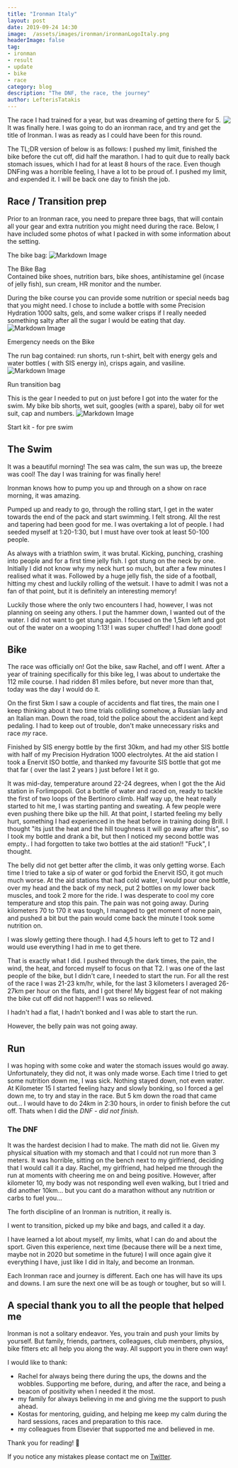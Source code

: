 ```yaml
---
title: "Ironman Italy"
layout: post
date: 2019-09-24 14:30
image:  /assets/images/ironman/ironmanLogoItaly.png
headerImage: false
tag: 
- ironman
- result
- update
- bike
- race
category: blog
description: "The DNF, the race, the journey"
author: LefterisTatakis
---
```


<img style="float: right;" src="/assets/images/ironman/ironmanLogoItaly.png">
The race I had trained for a year, but was dreaming of getting there for 5.
It was finally here. I was going to do an ironman race, and try and get the title of Ironman.
I was as ready as I could have been for this round.

The TL;DR version of below is as follows:
I pushed my limit, finished the bike before the cut off, did half the marathon.
I had to quit due to really back stomach issues, which I had for at least 8 hours of the race.
Even though DNFing was a horrible feeling, I have a lot to be proud of. I pushed my limit, and expended it.
I will be back one day to finish the job.


## Race / Transition prep 
Prior to an Ironman race, you need to prepare three bags, that will contain all your gear and extra nutrition you might need during the race.
Below, I have included some photos of what I packed in with some information about the setting.

The bike bag:
![Markdown Image][1]
<figcaption class="caption">The Bike Bag</figcaption>
Contained bike shoes, nutrition bars, bike shoes, antihistamine gel (incase of jelly fish), sun cream, HR monitor and the number. 

During the bike course you can provide some nutrition or special needs bag that you might need.
I chose to include a bottle with some Precision Hydration 1000 salts, gels, and some walker crisps if I really needed something salty after all the sugar I would be eating that day.
![Markdown Image][2]
<figcaption class="caption">Emergency needs on the Bike</figcaption>


The run bag contained: run shorts, run t-shirt, belt with energy gels and water bottles ( with SIS energy in), crisps again, and vasiline.
![Markdown Image][3]
<figcaption class="caption">Run transition bag</figcaption>

This is the gear I needed to put on just before I got into the water for the swim.
My bike bib shorts, wet suit, googles (with a spare), baby oil for wet suit, cap and numbers.
![Markdown Image][4]
<figcaption class="caption">Start kit - for pre swim</figcaption>


## The Swim
It was a beautiful morning! The sea was calm, the sun was up, the breeze was cool! 
The day I was training for was finally here! 

Ironman knows how to pump you up and through on a show on race morning, it was amazing.

Pumped up and ready to go, through the rolling start, I get in the water towards the end of the pack and start swimming. I felt strong.
All the rest and tapering had been good for me.
I was overtaking a lot of people. I had seeded myself at 1:20-1:30, but I must have over took at least 50-100 people.

As always with a triathlon swim, it was brutal. Kicking, punching, crashing into people and for a first time jelly fish.
I got stung on the neck by one. Initially I did not know why my neck hurt so much, but after a few minutes I realised what it was.
Followed by a huge jelly fish, the side of a football, hitting my chest and luckily rolling of the wetsuit. I have to admit I was not a fan of that point, but it is definitely an interesting memory!

Luckily those where the only two encounters I had, however, I was not planning on seeing any others. I put the hammer down, I wanted out of the water. I did not want to get stung again.
I focused on the 1,5km left and got out of the water on a wooping 1:13! I was super chuffed! I had done good! 

## Bike
The race was officially on!
Got the bike, saw Rachel, and off I went. After a year of training specifically for this bike leg, I was about to undertake the 112 mile course.
I had ridden 81 miles before, but never more than that, today was the day I would do it.


On the first 5km I saw a couple of accidents and flat tires, the main one I keep thinking about it two time trials colliding somehow, a Russian lady and an Italian man. 
Down the road, told the police about the accident and kept pedaling.
I had to keep out of trouble, don't make unnecessary risks and race _my_ race.

Finished by SIS energy bottle by the first 30km, and had my other SIS bottle with half of my Precision Hydration 1000 electrolytes.
At the aid station I took a Enervit ISO bottle, and thanked my favourite SIS bottle that got me that far ( over the last 2 years ) just before I let it go.

It was mid-day, temperature around 22-24 degrees, when I got the the Aid station in Forlimpopoli. Got a bottle of water and raced on, ready to tackle the first of two loops of the Bertinoro climb.
Half way up, the heat really started to hit me, I was starting panting and sweating. A few people were even pushing there bike up the hill.
At that point, I started feeling my belly hurt, something I had experienced in the heat before in training doing Brill.
I thought "its just the heat and the hill toughness it will go away after this", so I took my bottle and drank a bit, but then I noticed my second bottle was empty.. I had forgotten to take two bottles at the aid station!! "Fuck", I thought.

The belly did not get better after the climb, it was only getting worse.
Each time I tried to take a sip of water or god forbid the Enervit ISO, it got much much worse.
At the aid stations that had cold water, I would pour one bottle, over my head and the back of my neck, put 2 bottles on my lower back muscles, and took 2 more for the ride. I was desperate to cool my core temperature and stop this pain.
The pain was not going away. During kilometers 70 to 170 it was tough, I managed to get moment of none pain, and pushed a bit but the pain would come back the minute I took some nutrition on.

I was slowly getting there though. I had 4,5 hours left to get to T2 and I would use everything I had in me to get there. 

That is exactly what I did. I pushed through the dark times, the pain, the wind, the heat, and forced myself to focus on that T2.
I was one of the last people of the bike, but I didn't care, I needed to start the run.
For all the rest of the race I was 21-23 km/hr, while, for the last 3 kilometers I averaged 26-27km per hour on the flats, and I got there! 
My biggest fear of not making the bike cut off did not happen!! I was so relieved.

I hadn't had a flat, I hadn't bonked and I was able to start the run. 

However, the belly pain was not going away.


## Run 
I was hoping with some coke and water the stomach issues would go away.
Unfortunately, they did not, it was only made worse. 
Each time I tried to get some nutrition down me, I was sick.
Nothing stayed down, not even water.
At Kilometer 15 I started feeling hazy and slowly bonking, so I forced a gel down me, to try and stay in the race.
But 5 km down the road that came out... I would have to do 24km in 2:30 hours, in order to finish before the cut off.
Thats when I did the *DNF* - _did not finish_.

### The DNF
It was the hardest decision I had to make. The math did not lie. Given my physical situation with my stomach
and that I could not run more than 3 meters. It was horrible, sitting on the bench next to my girlfriend, deciding that I would call it a day. Rachel, my girlfriend, had helped me through the run at moments with cheering me on and being positive.
However, after kilometer 10, my body was not responding well even walking, but I tried and did another 10km... but you cant do a marathon without any nutrition or carbs to fuel you...


The forth discipline of an Ironman is nutrition, it really is.

I went to transition, picked up my bike and bags, and called it a day.


I have learned a lot about myself, my limits, what I can do and about the sport.
Given this experience, next time (because there will be a next time, maybe not in 2020 but sometime in the future) I will once again give it everything I have, just like I did in Italy, and become an Ironman.

Each Ironman race and journey is different. Each one has will have its ups and downs. I am sure the next one will be as tough or tougher, but so will I.

## A special thank you to all the people that helped me

Ironman is not a solitary endeavor. 
Yes, you train and push your limits by yourself.
But family, friends, partners, colleagues, club members, physios, bike fitters etc all help you along the way. All support you in there own way!

I would like to thank:
-  Rachel for always being there during the ups, the downs and the wobbles. Supporting me before, during, and after the race, and being a beacon of positivity when I needed it the most.
- my family for always believing in me and giving me the support to push ahead.
- Kostas for mentoring, guiding, and helping me keep my calm during the hard sessions, races and preparation to this race.
- my colleagues from Elsevier that supported me and believed in me.

Thank you for reading! 👋

If you notice any mistakes please contact me on <a href="https://twitter.com/LTatakis"> Twitter</a>.


[1]: /assets/images/ironman/BikeBag.jpeg
[2]: /assets/images/ironman/emergencyNeedsBike.jpeg
[3]: /assets/images/ironman/RunBag.jpeg
[4]: /assets/images/ironman/StartKit.jpeg
[5]: /assets/images/ironman/ironmanLogoItaly.png
